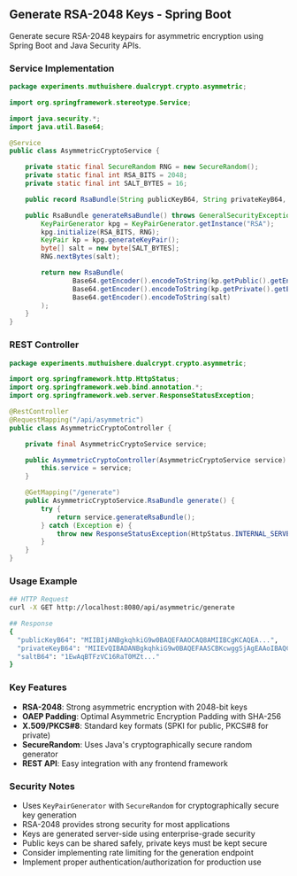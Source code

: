 ## Generate RSA-2048 Keys - Spring Boot

Generate secure RSA-2048 keypairs for asymmetric encryption using Spring Boot and Java Security APIs.

### Service Implementation

```java
package experiments.muthuishere.dualcrypt.crypto.asymmetric;

import org.springframework.stereotype.Service;

import java.security.*;
import java.util.Base64;

@Service
public class AsymmetricCryptoService {

    private static final SecureRandom RNG = new SecureRandom();
    private static final int RSA_BITS = 2048;
    private static final int SALT_BYTES = 16;

    public record RsaBundle(String publicKeyB64, String privateKeyB64, String saltB64) {}

    public RsaBundle generateRsaBundle() throws GeneralSecurityException {
        KeyPairGenerator kpg = KeyPairGenerator.getInstance("RSA");
        kpg.initialize(RSA_BITS, RNG);
        KeyPair kp = kpg.generateKeyPair();
        byte[] salt = new byte[SALT_BYTES];
        RNG.nextBytes(salt);

        return new RsaBundle(
                Base64.getEncoder().encodeToString(kp.getPublic().getEncoded()),    // X.509/SPKI
                Base64.getEncoder().encodeToString(kp.getPrivate().getEncoded()),   // PKCS#8
                Base64.getEncoder().encodeToString(salt)
        );
    }
}
```

### REST Controller

```java
package experiments.muthuishere.dualcrypt.crypto.asymmetric;

import org.springframework.http.HttpStatus;
import org.springframework.web.bind.annotation.*;
import org.springframework.web.server.ResponseStatusException;

@RestController
@RequestMapping("/api/asymmetric")
public class AsymmetricCryptoController {

    private final AsymmetricCryptoService service;

    public AsymmetricCryptoController(AsymmetricCryptoService service) {
        this.service = service;
    }

    @GetMapping("/generate")
    public AsymmetricCryptoService.RsaBundle generate() {
        try {
            return service.generateRsaBundle();
        } catch (Exception e) {
            throw new ResponseStatusException(HttpStatus.INTERNAL_SERVER_ERROR, e.getMessage(), e);
        }
    }
}
```

### Usage Example

```bash
## HTTP Request
curl -X GET http://localhost:8080/api/asymmetric/generate

## Response
{
  "publicKeyB64": "MIIBIjANBgkqhkiG9w0BAQEFAAOCAQ8AMIIBCgKCAQEA...",
  "privateKeyB64": "MIIEvQIBADANBgkqhkiG9w0BAQEFAASCBKcwggSjAgEAAoIBAQC...",
  "saltB64": "1EwAqBTFzVC16RaT0MZt..."
}
```

### Key Features

- **RSA-2048**: Strong asymmetric encryption with 2048-bit keys
- **OAEP Padding**: Optimal Asymmetric Encryption Padding with SHA-256
- **X.509/PKCS#8**: Standard key formats (SPKI for public, PKCS#8 for private)
- **SecureRandom**: Uses Java's cryptographically secure random generator
- **REST API**: Easy integration with any frontend framework


### Security Notes

- Uses `KeyPairGenerator` with `SecureRandom` for cryptographically secure key generation
- RSA-2048 provides strong security for most applications
- Keys are generated server-side using enterprise-grade security
- Public keys can be shared safely, private keys must be kept secure
- Consider implementing rate limiting for the generation endpoint
- Implement proper authentication/authorization for production use
